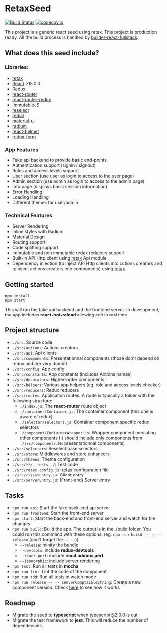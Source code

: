 # RetaxSeed
[![Build Status][travis-badge]][travis-link]
[![codecov.io][codecov-badge]][codecov-link]

This project is a generic react seed using retax. This project is production ready.
All the build process is handled by [builder-react-fullstack](https://github.com/hourliert/builder-react-fullstack).

## What does this seed include?

### Libraries:
* [retax](https://github.com/hourliert/retax)
* [React](https://facebook.github.io/react/) >15.0.0
* [Redux](http://redux.js.org/)
* [react-router](https://github.com/reactjs/react-router)
* [react-router-redux](https://github.com/reactjs/react-router-redux)
* [ImmutableJS](https://facebook.github.io/immutable-js/)
* [reselect](https://github.com/reactjs/reselect)
* [redial](https://github.com/markdalgleish/redial)
* [material-ui](http://www.material-ui.com/#/)
* [radium](http://stack.formidable.com/radium/)
* [react-helmet](https://github.com/nfl/react-helmet)
* [redux-form](http://redux-form.com/5.1.0/#/?_k=t21wnx)

### App Features
* Fake api backend to provide basic end-points
* Authentication support (signin / signout)
* Roles and access levels support
* User section (use user as login to access to the user page)
* Admin section (use admin as login to access to the admin page)
* Info page (displays basic session information)
* Error Handling
* Loading Handling
* Different themes for user/admin

### Technical Features
* Server Rendering
* Inline styles with Radium
* Material Design
* Routing support
* Code splitting support
* Immutable and non immutable redux reducers support
* Built-in API Http client using [retax](https://github.com/hourliert/retax) Api module
* Dependency injection (to inject API Http clients into cctions creators and to inject actions creators into components) using [retax](https://github.com/hourliert/retax)

## Getting started

```
npm install
npm start
```

This will run the fake api backend and the frontend server.
In development, the app includes **react-hot-reload** allowing edit in real time.

## Project structure
* `./src`: Source code
* `./src/actions`: Actions creators
* `./src/api`: Api clients
* `./src/components`: Presentationnal components (those don't depend on redux and are very dumb!)
* `./src/config`: App config
* `./src/constants`: App constants (includes Actions names)
* `./src/decorators`: Higher-order components
* `./src/helpers`: Various app helpers (eg. role and access levels checker)
* `./src/reducers`: Redux reducers
* `./src/routes`: Application routes. A route is typically a folder with the following structure:
  * `./index.js`: The **react-router** route object
  * `./container/Container.js`: The container component (this one is aware of redux)
  * `./selector/selectors.js`: Container component specific redux selectors
  * `./component/ContainerWrapper.js`: Wrapper component mediating other components (It should include only components from `./src/components`. ie: presentationnal components)
* `./src/selectors`: Reselect base selectors
* `./src/store`: Middlewares and store enhancers
* `./src/themes`: Theme configuration
* `./src/**/__tests__/`: Test code
* `./src/retax.config.js`: [retax](https://github.com/hourliert/retax) configuration file
* `./src/clientEntry.js`: Client entry
* `./src/serverEntry.js`: (Front-end) Server entry

## Tasks
* `npm run api`: Start the fake back-end api server
* `npm run frontend`: Start the front-end server
* `npm start`: Start the back-end and front-end server and watch for file changes
* `npm run build`: Build the app. The output is in the ./build folder. You could run this command with these options: (eg. `npm run build -- -- --release` (don't forget the `-- --`))
  * `--release`: minify the bundle
  * `--devtools`: include **redux-devtools**
  * `--react-perf`: include **react addons perf**
  * `--isomorphic`: include server rendering
* `npm test`: Run all tests in **mocha**
* `npm run lint`: Lint the code of the component
* `npm run tdd`: Run all tests in watch mode
* `npm run release -- -- semverComptaibleString`: Create a new component version. Check [here](https://github.com/hourliert/builder-react-comp/blob/master/README.md#release-the-component) to see how it works

## Roadmap
* Migrate the seed to **typescript** when typescript@2.0.0 is out
* Migrate the test framework to **jest**. This will reduce the number of dependencies.

[travis-badge]: https://travis-ci.org/retaxJS/retax-seed.svg?branch=master
[travis-link]: https://travis-ci.org/retaxJS/retax-seed
[codecov-badge]: https://codecov.io/github/retaxJS/retax-seed/coverage.svg?branch=master
[codecov-link]: https://codecov.io/github/retaxJS/retax-seed?branch=master
